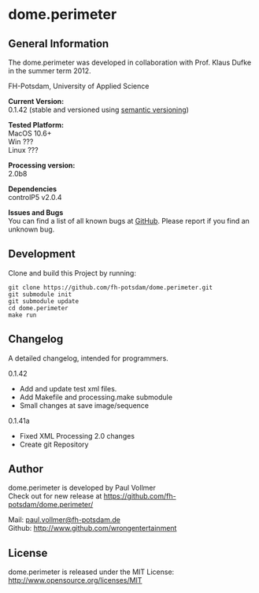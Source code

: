 # dome.perimeter


## General Information
The dome.perimeter was developed in collaboration with Prof. Klaus Dufke in the summer term 2012.  
  
FH-Potsdam, University of Applied Science

  
**Current Version:**  
0.1.42 (stable and versioned using [semantic versioning](http://semver.org/))   
  
**Tested Platform:**  
MacOS 10.6+  
Win ???  
Linux ???  

**Processing version:**  
2.0b8  

**Dependencies**  
controlP5 v2.0.4  

**Issues and Bugs**  
You can find a list of all known bugs at [GitHub](https://github.com/fh-potsdam/dome.perimeter/issues). Please report if you find an unknown bug.  


## Development

Clone and build this Project by running:

    git clone https://github.com/fh-potsdam/dome.perimeter.git
    git submodule init
    git submodule update
    cd dome.perimeter
    make run


## Changelog  
A detailed changelog, intended for programmers.  
  
0.1.42  
- Add and update test xml files.
- Add Makefile and processing.make submodule
- Small changes at save image/sequence

0.1.41a  
- Fixed XML Processing 2.0 changes
- Create git Repository  
  
  
## Author  
dome.perimeter is developed by Paul Vollmer  
Check out for new release at https://github.com/fh-potsdam/dome.perimeter/  
  
Mail: paul.vollmer@fh-potsdam.de  
Github: http://www.github.com/wrongentertainment  


## License 
dome.perimeter is released under the MIT License: http://www.opensource.org/licenses/MIT
